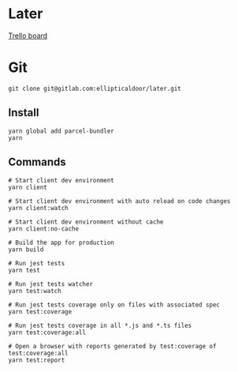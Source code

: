 # Later

[Trello board](https://trello.com/b/chkA7VcK/later-game)

# Git
``` shell
git clone git@gitlab.com:ellipticaldoor/later.git
```

## Install

``` shell
yarn global add parcel-bundler
yarn
```

## Commands

``` shell
# Start client dev environment
yarn client

# Start client dev environment with auto reload on code changes
yarn client:watch

# Start client dev environment without cache
yarn client:no-cache

# Build the app for production
yarn build

# Run jest tests
yarn test

# Run jest tests watcher
yarn test:watch

# Run jest tests coverage only on files with associated spec
yarn test:coverage

# Run jest tests coverage in all *.js and *.ts files
yarn test:coverage:all

# Open a browser with reports generated by test:coverage of test:coverage:all
yarn test:report
```
